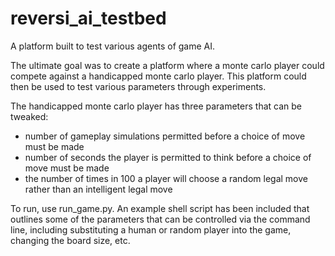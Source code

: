 # reversi_ai_testbed
A platform built to test various agents of game AI. 

The ultimate goal was to create a platform where a monte carlo player could compete against a handicapped monte carlo player. This platform could then be used to test various parameters through experiments.

The handicapped monte carlo player has three parameters that can be tweaked:
- number of gameplay simulations permitted before a choice of move must be made
- number of seconds the player is permitted to think before a choice of move must be made
- the number of times in 100 a player will choose a random legal move rather than an intelligent legal move

To run, use run_game.py. An example shell script has been included that outlines some of the parameters that can be controlled via the command line, including substituting a human or random player into the game, changing the board size, etc.
